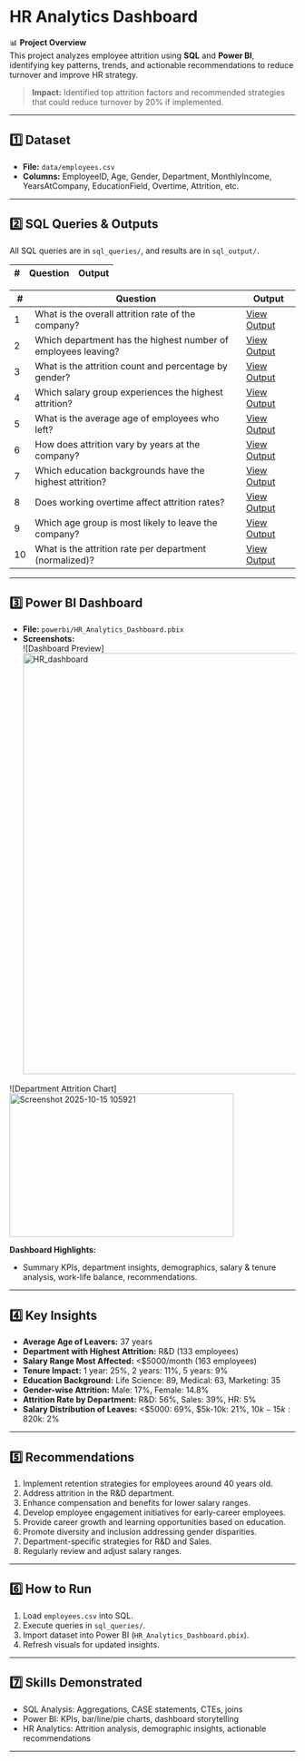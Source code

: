 # HR Analytics Dashboard

📊 **Project Overview**  
This project analyzes employee attrition using **SQL** and **Power BI**, identifying key patterns, trends, and actionable recommendations to reduce turnover and improve HR strategy.  

> **Impact:** Identified top attrition factors and recommended strategies that could reduce turnover by 20% if implemented.  

---

## **1️⃣ Dataset**
- **File:** `data/employees.csv`  
- **Columns:** EmployeeID, Age, Gender, Department, MonthlyIncome, YearsAtCompany, EducationField, Overtime, Attrition, etc.  

---

## **2️⃣ SQL Queries & Outputs**
All SQL queries are in `sql_queries/`, and results are in `sql_output/`.  

| # | Question | Output |
|---|----------|--------|

| # | Question | Output |
|---|----------|--------|
| 1 | What is the overall attrition rate of the company? | [View Output](https://github.com/user-attachments/assets/721f9a0a-9998-46b9-b01c-fef59acc8cd5) |
| 2 | Which department has the highest number of employees leaving? | [View Output](https://github.com/user-attachments/assets/078fa6ba-c885-4924-bd4f-c2b91398b763) |
| 3 | What is the attrition count and percentage by gender? | [View Output](https://github.com/user-attachments/assets/959b29b4-a541-429b-b635-16b0fdacb52a) |
| 4 | Which salary group experiences the highest attrition? | [View Output](sql_output/04_attrition_by_salary_range.png) |
| 5 | What is the average age of employees who left? | [View Output](https://github.com/user-attachments/assets/75c85a8d-f705-45fc-9dc4-efd2186c5459) |
| 6 | How does attrition vary by years at the company? | [View Output](https://github.com/user-attachments/assets/5e959024-476a-4e3e-8abe-d48ad2c8e819) |
| 7 | Which education backgrounds have the highest attrition? | [View Output](https://github.com/user-attachments/assets/dc877085-4a98-45e6-a595-71e1c2139b61) |
| 8 | Does working overtime affect attrition rates? | [View Output](https://github.com/user-attachments/assets/f94f1a43-c7b9-4e92-a552-6e28c5e43704) |
| 9 | Which age group is most likely to leave the company? | [View Output](https://github.com/user-attachments/assets/94840389-50ec-4b37-a7c3-c85a0b89ce85) |
| 10 | What is the attrition rate per department (normalized)? | [View Output](https://github.com/user-attachments/assets/00b7fa86-25d7-459e-a0f8-d794a071309c) |

---

## **3️⃣ Power BI Dashboard**
- **File:** `powerbi/HR_Analytics_Dashboard.pbix`  
- **Screenshots:**  
![Dashboard Preview]<img width="1326" height="742" alt="HR_dashboard" src="https://github.com/user-attachments/assets/d011b516-2601-4a73-8dcf-e8f6170820f8" />
  
![Department Attrition Chart]<img width="395" height="253" alt="Screenshot 2025-10-15 105921" src="https://github.com/user-attachments/assets/d9edf79e-70ff-452b-9652-581279dcaf91" />

**Dashboard Highlights:**

- Summary KPIs, department insights, demographics, salary & tenure analysis, work-life balance, recommendations.  

---

## **4️⃣ Key Insights**
- **Average Age of Leavers:** 37 years  
- **Department with Highest Attrition:** R&D (133 employees)  
- **Salary Range Most Affected:** <$5000/month (163 employees)  
- **Tenure Impact:** 1 year: 25%, 2 years: 11%, 5 years: 9%  
- **Education Background:** Life Science: 89, Medical: 63, Marketing: 35  
- **Gender-wise Attrition:** Male: 17%, Female: 14.8%  
- **Attrition Rate by Department:** R&D: 56%, Sales: 39%, HR: 5%  
- **Salary Distribution of Leaves:** <$5000: 69%, $5k-10k: 21%, $10k-15k: 8%, >$20k: 2%  

---

## **5️⃣ Recommendations**
1. Implement retention strategies for employees around 40 years old.  
2. Address attrition in the R&D department.  
3. Enhance compensation and benefits for lower salary ranges.  
4. Develop employee engagement initiatives for early-career employees.  
5. Provide career growth and learning opportunities based on education.  
6. Promote diversity and inclusion addressing gender disparities.  
7. Department-specific strategies for R&D and Sales.  
8. Regularly review and adjust salary ranges.  

---

## **6️⃣ How to Run**
1. Load `employees.csv` into SQL.  
2. Execute queries in `sql_queries/`.  
3. Import dataset into Power BI (`HR_Analytics_Dashboard.pbix`).  
4. Refresh visuals for updated insights.  

---

## **7️⃣ Skills Demonstrated**
- SQL Analysis: Aggregations, CASE statements, CTEs, joins  
- Power BI: KPIs, bar/line/pie charts, dashboard storytelling  
- HR Analytics: Attrition analysis, demographic insights, actionable recommendations  

---



